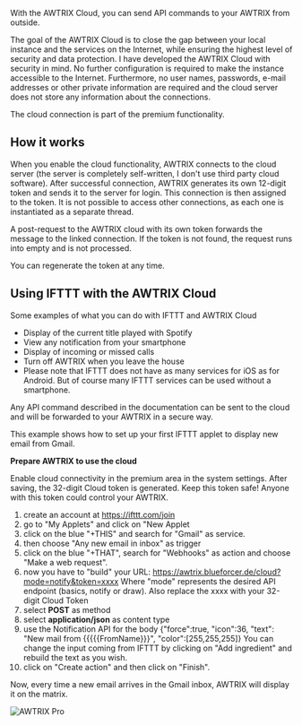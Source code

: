 With the AWTRIX Cloud, you can send API commands to your AWTRIX from outside.  
  
The goal of the AWTRIX Cloud is to close the gap between your local instance and the services on the Internet, while ensuring the highest level of security and data protection. I have developed the AWTRIX Cloud with security in mind. No further configuration is required to make the instance accessible to the Internet. Furthermore, no user names, passwords, e-mail addresses or other private information are required and the cloud server does not store any information about the connections.  
  
The cloud connection is part of the premium functionality.  
  
## How it works

When you enable the cloud functionality, AWTRIX connects to the cloud server (the server is completely self-written, I don't use third party cloud software). After successful connection, AWTRIX generates its own 12-digit token and sends it to the server for login. This connection is then assigned to the token. It is not possible to access other connections, as each one is instantiated as a separate thread.

A post-request to the AWTRIX cloud with its own token forwards the message to the linked connection. If the token is not found, the request runs into empty and is not processed.

You can regenerate the token at any time. 


## Using IFTTT with the AWTRIX Cloud

Some examples of what you can do with IFTTT and AWTRIX Cloud

- Display of the current title played with Spotify
- View any notification from your smartphone
- Display of incoming or missed calls
- Turn off AWTRIX when you leave the house
- Please note that IFTTT does not have as many services for iOS as for Android. But of course many IFTTT services can be used without a smartphone.


Any API command described in the documentation can be sent to the cloud and will be forwarded to your AWTRIX in a secure way.

This example shows how to set up your first IFTTT applet to display new email from Gmail.

**Prepare AWTRIX to use the cloud**

Enable cloud connectivity in the premium area in the system settings.
After saving, the 32-digit Cloud token is generated. Keep this token safe! Anyone with this token could control your AWTRIX.

   1. create an account at https://ifttt.com/join
   2. go to "My Applets" and click on "New Applet
   3. click on the blue "+THIS" and search for "Gmail" as service.
   4. then choose "Any new email in inbox" as trigger
   5. click on the blue "+THAT", search for "Webhooks" as action and choose "Make a web request".
   6. now you have to "build" your URL:
    https://awtrix.blueforcer.de/cloud?mode=notify&token=xxxx
    Where "mode" represents the desired API endpoint (basics, notify or draw). Also replace the xxxx with your 32-digit Cloud Token
   7. select **POST** as method
   8. select **application/json** as content type
   9. use the Notification API for the body
    {"force":true, "icon":36, "text": "New mail from {{{{{FromName}}}", "color":[255,255,255]}
    You can change the input coming from IFTTT by clicking on "Add ingredient" and rebuild the text as you wish.
   10. click on "Create action" and then click on "Finish".

Now, every time a new email arrives in the Gmail inbox, AWTRIX will display it on the matrix.

![AWTRIX Pro](..\assets\ifttt.png)